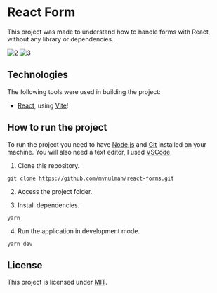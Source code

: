 # React Form

This project was made to understand how to handle forms with React, without any library or dependencies.

![2](https://user-images.githubusercontent.com/63374582/152210419-3fe4287b-eee5-46bd-b7b5-a389e2dc7fb3.JPG)
![3](https://user-images.githubusercontent.com/63374582/152210722-5ae043d1-0d7f-41c0-a073-2df8e9b60bc0.JPG)

## Technologies

The following tools were used in building the project:

- [React](https://pt-br.reactjs.org), using [Vite](https://vitejs.dev/)!

## How to run the project

To run the project you need to have [Node.js](https://nodejs.dev) and [Git](https://git-scm.com) installed on your machine. You will also need a text editor, I used [VSCode](https://code.visualstudio.com).

1. Clone this repository.

```
git clone https://github.com/mvnulman/react-forms.git
```

2. Access the project folder.

3. Install dependencies.

```
yarn
```

4. Run the application in development mode.

```
yarn dev
```

## License

This project is licensed under [MIT](/LICENSE).
